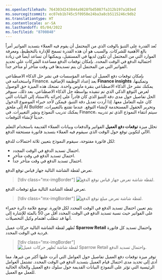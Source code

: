 ```yaml
---
ms.openlocfilehash: 764303d243844a9828fbd5087fa312b197a103ed
ms.sourcegitcommit: ec07eb1b745c5f0958e24ba3a8cb5115246c9db2
ms.translationtype: HT
ms.contentlocale: ar-SA
ms.lasthandoff: 05/04/2022
ms.locfileid: "8700848"
---
```

تُعد القدرة على التنبؤ بالوقت الذي من المحتمل أن يقوم فيه العملاء بتسديد الفواتير أمراً بالغ الأهمية للشركات. والسبب هو أن هذه القدرة تسمح للإدارة بالتخطيط، ومعرفة الموارد التي من المحتمل أن تكون لديها في المستقبل، ويمكنها أن تساعد أيضاً في زيادة احتمالية الدفع في الوقت المحدد. بإمكان توقعات الدفع مساعدة الشركات على تحديد الفواتير التي من المحتمل أن يتم تسديدها في وقت متأخر أو متأخر جداً. 

بإمكان توقعات دفع العميل‬ أن تساعد المؤسسات في نشر حل الذكاء الاصطناعي واستخدامه في Finance. بعد إعداد الوظيفة الإضافية **Finance insights** وتمكينها، يمكنك نشر حل الذكاء الاصطناعي بنقرة ماوس واحدة. تمنحك هذه الميزة حق الوصول لعرض التوقع الذكي الذي تم تنفيذه بواسطة حل الذكاء الاصطناعي. بعد ذلك، سيوفر الحل تفاصيل حول مدى دقة التنبؤ الذي كان قادراً على إجرائه بالاستناد إلى البيانات التي كان عليه التعامل معها. إذا أردت تعديل دقة التنبؤ، فيمكن لأحد خبراء الموضوع الدخول إلى ملحق AI Builder وتحرير الحقول المستخدمة لإنشاء التوقع. عندما تقتنع بالتغييرات، يمكنك تدريب النموذج ونشر التغييرات. في Finance، سيتم انتقاء النموذج الذي تم تدريبه حديثاً لإنشاء التوقعات. 

تحلل ميزة **توقعات دفع العميل** الفواتير والدفعات وبيانات العملاء القديمة باستخدام التعلم الآلي لتكوين توقع حول الوقت الذي سيقوم فيه العملاء بتسديد فاتورة مستحقة الدفع.

لكل فاتورة مفتوحة، سيقوم النموذج بتعيين ثلاثة احتمالات للدفع:

- احتمال تسديد الدفع في الوقت المحدد.
- احتمال تسديد الدفع في وقت متأخر.
- احتمال تسديد الدفع في وقت متأخر جداً.

تعرض لقطة الشاشة التالية جهاز قياس توقع الدفع.
 
> [!div class="mx-imgBorder"]
> ![لقطة شاشة تعرض جهاز قياس توقع الدفع.](../media/payment-prediction-gauge.png)


تعرض لقطة الشاشة التالية مبلغ توقعات الدفع.

> [!div class="mx-imgBorder"]
> ![لقطة شاشة تعرض مبلغ توقع الدفع.](../media/payment-predictions-amount.png)

    
يتم تعيين احتمال تسديد الدفع في الوقت المحدد لكل فاتورة. توضع علامة دائرة حمراء على الفواتير حيث نسبة تسديد الدفع في الوقت المحدد أقل من 50 بالمئة للإشارة إلى أنها قد تتطلب اهتمام وكيل التحصيلات.

تُظهر لقطة الشاشة التالية حركات عميل **Sparrow Retail** واحتمال تسديد كل فاتورة فردية في الوقت المحدد.
 
> [!div class="mx-imgBorder"]
> ![لقطة شاشة تُظهر حركات عميل Sparrow Retail واحتمال تسديد الدفع.](../media/customer-payment-probability-list.png)


توفر ميزة توقعات دفع العميل تفاصيل حول العوامل التي أثرت عليها أكثر من غيرها، مما أدى إلى تحديد مدى احتمال قيام العميل بتسديد الدفع في الوقت المحدد. تشتمل العوامل الرئيسية التي تؤثر على النموذج البيانات القديمة حول سلوك دفع العميل والحالة الحالية للعمل مع العميل.
